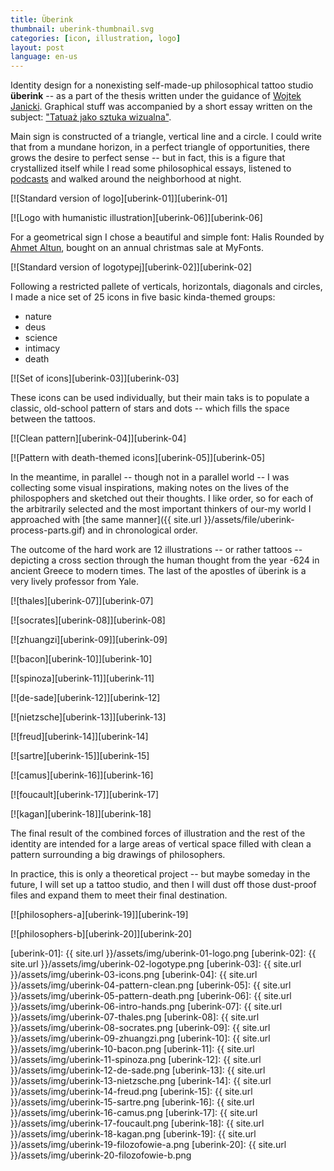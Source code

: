 ```yaml
---
title: Überink
thumbnail: uberink-thumbnail.svg
categories: [icon, illustration, logo]
layout: post
language: en-us
---
```


Identity design for a nonexisting self-made-up philosophical tattoo studio **überink** -- as a part of the thesis written under the guidance of [Wojtek Janicki](http://gobranding.eu/). Graphical stuff was accompanied by a short essay written on the subject: ["Tatuaż jako sztuka wizualna"]({{site.url}}/assets/file/uberink-historia-tatuazu.pdf).

Main sign is constructed of a triangle, vertical line and a circle. I could write that from a mundane horizon, in a perfect triangle of opportunities, there grows the desire to perfect sense -- but in fact, this is a figure that crystallized itself while I read some philosophical essays, listened to [podcasts](http://www.partiallyexaminedlife.com/) and walked around the neighborhood at night.

[![Standard version of logo][uberink-01]][uberink-01]

[![Logo with humanistic illustration][uberink-06]][uberink-06]

For a geometrical sign I chose a beautiful and simple font: Halis Rounded by [Ahmet Altun](http://www.aatype.net/), bought on an annual christmas sale at MyFonts.

[![Standard version of logotypej][uberink-02]][uberink-02]

Following a restricted pallete of verticals, horizontals, diagonals and circles, I made a nice set of 25 icons in five basic kinda-themed groups:

- nature
- deus
- science
- intimacy
- death

[![Set of icons][uberink-03]][uberink-03]

These icons can be used individually, but their main taks is to populate a classic, old-school pattern of stars and dots -- which fills the space between the tattoos.

[![Clean pattern][uberink-04]][uberink-04]

[![Pattern with death-themed icons][uberink-05]][uberink-05]

In the meantime, in parallel -- though not in a parallel world -- I was collecting some visual inspirations, making notes on the lives of the philospophers and sketched out their thoughts. I like order, so for each of the arbitrarily selected and the most important thinkers of our-my world I approached with [the same manner]({{ site.url }}/assets/file/uberink-process-parts.gif) and in chronological order.

The outcome of the hard work are 12 illustrations -- or rather tattoos -- depicting a cross section through the human thought from the year -624 in ancient Greece to modern times. The last of the apostles of überink is a very lively professor from Yale.

[![thales][uberink-07]][uberink-07]

[![socrates][uberink-08]][uberink-08]

[![zhuangzi][uberink-09]][uberink-09]

[![bacon][uberink-10]][uberink-10]

[![spinoza][uberink-11]][uberink-11]

[![de-sade][uberink-12]][uberink-12]

[![nietzsche][uberink-13]][uberink-13]

[![freud][uberink-14]][uberink-14]

[![sartre][uberink-15]][uberink-15]

[![camus][uberink-16]][uberink-16]

[![foucault][uberink-17]][uberink-17]

[![kagan][uberink-18]][uberink-18]

The final result of the combined forces of illustration and the rest of the identity are intended for a large areas of vertical space filled with clean a pattern surrounding a big drawings of philosophers.

In practice, this is only a theoretical project -- but maybe someday in the future, I will set up a tattoo studio, and then I will dust off those dust-proof files and expand them to meet their final destination.

[![philosophers-a][uberink-19]][uberink-19]

[![philosophers-b][uberink-20]][uberink-20]

[uberink-01]: {{ site.url }}/assets/img/uberink-01-logo.png
[uberink-02]: {{ site.url }}/assets/img/uberink-02-logotype.png
[uberink-03]: {{ site.url }}/assets/img/uberink-03-icons.png
[uberink-04]: {{ site.url }}/assets/img/uberink-04-pattern-clean.png
[uberink-05]: {{ site.url }}/assets/img/uberink-05-pattern-death.png
[uberink-06]: {{ site.url }}/assets/img/uberink-06-intro-hands.png
[uberink-07]: {{ site.url }}/assets/img/uberink-07-thales.png
[uberink-08]: {{ site.url }}/assets/img/uberink-08-socrates.png
[uberink-09]: {{ site.url }}/assets/img/uberink-09-zhuangzi.png
[uberink-10]: {{ site.url }}/assets/img/uberink-10-bacon.png
[uberink-11]: {{ site.url }}/assets/img/uberink-11-spinoza.png
[uberink-12]: {{ site.url }}/assets/img/uberink-12-de-sade.png
[uberink-13]: {{ site.url }}/assets/img/uberink-13-nietzsche.png
[uberink-14]: {{ site.url }}/assets/img/uberink-14-freud.png
[uberink-15]: {{ site.url }}/assets/img/uberink-15-sartre.png
[uberink-16]: {{ site.url }}/assets/img/uberink-16-camus.png
[uberink-17]: {{ site.url }}/assets/img/uberink-17-foucault.png
[uberink-18]: {{ site.url }}/assets/img/uberink-18-kagan.png
[uberink-19]: {{ site.url }}/assets/img/uberink-19-filozofowie-a.png
[uberink-20]: {{ site.url }}/assets/img/uberink-20-filozofowie-b.png
